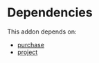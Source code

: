 # Dependencies

This addon depends on:

- [purchase](../../../../../oca-ocb-core/odoo-bringout-oca-ocb-purchase)
- [project](../../../../odoo-bringout-oca-ocb-project)
